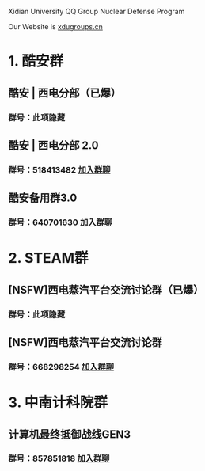 Xidian University QQ Group Nuclear Defense Program

Our Website is [xdugroups.cn](https://xdugroups.cn/)
# 1. 酷安群
## 酷安 | 西电分部（已爆）
### 群号：此项隐藏
## 酷安 | 西电分部 2.0
### 群号：518413482 [加入群聊](https://jq.qq.com/?_wv=1027&k=Ru0IrWXX)
## 酷安备用群3.0
### 群号：640701630 [加入群聊](https://jq.qq.com/?_wv=1027&k=M5d5nnYN)
# 2. STEAM群
## [NSFW]西电蒸汽平台交流讨论群（已爆）
### 群号：此项隐藏 
## [NSFW]西电蒸汽平台交流讨论群
### 群号：668298254 [加入群聊](https://jq.qq.com/?_wv=1027&k=cY6jn2BV)
# 3. 中南计科院群
## 计算机最终抵御战线GEN3
### 群号：857851818 [加入群聊](https://jq.qq.com/?_wv=1027&k=NCLVl3Gk)
